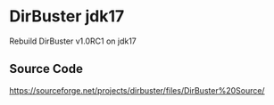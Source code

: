 # DirBuster jdk17

Rebuild DirBuster v1.0RC1 on jdk17

## Source Code

https://sourceforge.net/projects/dirbuster/files/DirBuster%20Source/
